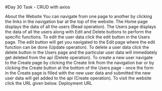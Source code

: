 #Day 30 Task - CRUD with axios

About the Website
You can navigate from one page to another by clicking the links in the navigation bar at the top of the website.
The Home page displays the data of all the users (Read operation).
The Users page displays the data of all the users along with Edit and Delete buttons to perform the specific functions.
To edit the user data click the edit button in the Users page. The edit button will get you navigated to the Edit page where the edit function can be done (Update operation).
To delete a user data click the delete button in the Users page and the particular user data will immediately get deleted from the api (Delete operation).
To create a new user navigate to the Create page by clicking the Create link from the navigation bar or by clicking the Create button at the bottom of the Users page - once the form in the Create page is filled with the new user data and submitted the new user data will get added to the api (Create operation).
To visit the website click the URL given below.
Deployment URL
